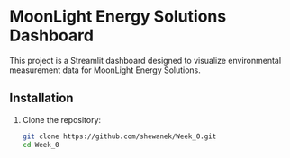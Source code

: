 # MoonLight Energy Solutions Dashboard

This project is a Streamlit dashboard designed to visualize environmental measurement data for MoonLight Energy Solutions.

## Installation

1. Clone the repository:
   ```bash
   git clone https://github.com/shewanek/Week_0.git
   cd Week_0
